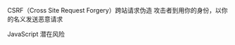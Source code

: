 <!--
 * @Author: kok-s0s
 * @Date: 2021-05-21 12:45:58
 * @LastEditTime: 2021-05-21 13:11:51
 * @Description: CSRF
-->

CSRF（Cross Site Request Forgery）跨站请求伪造
攻击者到用你的身份，以你的名义发送恶意请求

JavaScript 潜在风险
